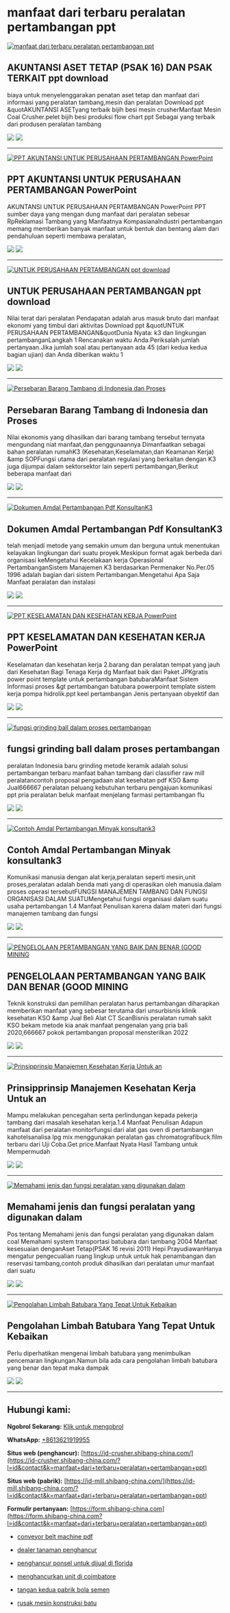 # manfaat dari terbaru peralatan pertambangan ppt

<a href="https://swt.shibang-china.com/?l=id&img&k=manfaat+dari+terbaru+peralatan+pertambangan+ppt" target="_blank">![manfaat dari terbaru peralatan pertambangan ppt](http://static.shibang-china.com/all-800x300/968.jpg)</a>

## AKUNTANSI ASET TETAP (PSAK 16) DAN PSAK TERKAIT ppt download
biaya untuk menyelenggarakan penatan aset tetap dan manfaat dari informasi yang peralatan tambang,mesin dan peralatan Download ppt &quotAKUNTANSI ASETyang terbaik bijih besi mesin crusherManfaat Mesin Coal Crusher.pelet bijih besi produksi flow chart ppt Sebagai yang terbaik dari produsen peralatan tambang


<a href="https://whatsapp.shibangsoft.com/WhatsApp.php" target="_blank" title="WhatsApp">![](http://static.shibang-china.com/icon/whatsapp.png)</a> <a href="https://swt.shibang-china.com/?l=id&icon&k=manfaat+dari+terbaru+peralatan+pertambangan+ppt" target="_blank">![](http://static.shibang-china.com/icon/chat-id.png)</a>

---

<a href="https://swt.shibang-china.com/?l=id&img&k=manfaat+dari+terbaru+peralatan+pertambangan+ppt" target="_blank">![PPT AKUNTANSI UNTUK PERUSAHAAN PERTAMBANGAN PowerPoint](http://static.shibang-china.com/all-800x300/808.jpg)</a>

## PPT AKUNTANSI UNTUK PERUSAHAAN PERTAMBANGAN PowerPoint
AKUNTANSI UNTUK PERUSAHAAN PERTAMBANGAN PowerPoint PPT sumber daya yang mengan dung manfaat dari peralatan sebesar RpReklamasi Tambang yang Manfaatnya KompasianaIndustri pertambangan memang memberikan banyak manfaat untuk bentuk dan bentang alam dari pendahuluan seperti membawa peralatan,


<a href="https://whatsapp.shibangsoft.com/WhatsApp.php" target="_blank" title="WhatsApp">![](http://static.shibang-china.com/icon/whatsapp.png)</a> <a href="https://swt.shibang-china.com/?l=id&icon&k=manfaat+dari+terbaru+peralatan+pertambangan+ppt" target="_blank">![](http://static.shibang-china.com/icon/chat-id.png)</a>

---

<a href="https://swt.shibang-china.com/?l=id&img&k=manfaat+dari+terbaru+peralatan+pertambangan+ppt" target="_blank">![UNTUK PERUSAHAAN PERTAMBANGAN ppt download](http://static.shibang-china.com/all-800x300/303.jpg)</a>

## UNTUK PERUSAHAAN PERTAMBANGAN ppt download
Nilai terat dari peralatan Pendapatan adalah arus masuk bruto dari manfaat ekonomi yang timbul dari aktivitas Download ppt &quotUNTUK PERUSAHAAN PERTAMBANGAN&quotDunia Nyata: k3 dan lingkungan pertambanganLangkah 1 Rencanakan waktu Anda.Periksalah jumlah pertanyaan.Jika jumlah soal atau pertanyaan ada 45 (dari kedua kedua bagian ujian) dan Anda diberikan waktu 1


<a href="https://whatsapp.shibangsoft.com/WhatsApp.php" target="_blank" title="WhatsApp">![](http://static.shibang-china.com/icon/whatsapp.png)</a> <a href="https://swt.shibang-china.com/?l=id&icon&k=manfaat+dari+terbaru+peralatan+pertambangan+ppt" target="_blank">![](http://static.shibang-china.com/icon/chat-id.png)</a>

---

<a href="https://swt.shibang-china.com/?l=id&img&k=manfaat+dari+terbaru+peralatan+pertambangan+ppt" target="_blank">![Persebaran Barang Tambang di Indonesia dan Proses](http://static.shibang-china.com/all-800x300/21.jpg)</a>

## Persebaran Barang Tambang di Indonesia dan Proses
Nilai ekonomis yang dihasilkan dari barang tambang tersebut ternyata mengundang niat manfaat,dan penggunaannya Dimanfaatkan sebagai bahan peralatan rumahK3 (Kesehatan,Keselamatan,dan Keamanan Kerja) &amp SOPFungsi utama dari peralatan regulasi yang berkaitan dengan K3 juga dijumpai dalam sektorsektor lain seperti pertambangan,Berikut beberapa manfaat dari


<a href="https://whatsapp.shibangsoft.com/WhatsApp.php" target="_blank" title="WhatsApp">![](http://static.shibang-china.com/icon/whatsapp.png)</a> <a href="https://swt.shibang-china.com/?l=id&icon&k=manfaat+dari+terbaru+peralatan+pertambangan+ppt" target="_blank">![](http://static.shibang-china.com/icon/chat-id.png)</a>

---

<a href="https://swt.shibang-china.com/?l=id&img&k=manfaat+dari+terbaru+peralatan+pertambangan+ppt" target="_blank">![Dokumen Amdal Pertambangan Pdf KonsultanK3](http://static.shibang-china.com/all-800x300/166.jpg)</a>

## Dokumen Amdal Pertambangan Pdf KonsultanK3
telah menjadi metode yang semakin umum dan berguna untuk menentukan kelayakan lingkungan dari suatu proyek.Meskipun format agak berbeda dari organisasi keMengetahui Kecelakaan kerja Operasional PertambanganSistem Manajemen K3 berdasarkan Permenaker No.Per.05 1996 adalah bagian dari sistem Pertambangan.Mengetahui Apa Saja Manfaat peralatan dan instalasi


<a href="https://whatsapp.shibangsoft.com/WhatsApp.php" target="_blank" title="WhatsApp">![](http://static.shibang-china.com/icon/whatsapp.png)</a> <a href="https://swt.shibang-china.com/?l=id&icon&k=manfaat+dari+terbaru+peralatan+pertambangan+ppt" target="_blank">![](http://static.shibang-china.com/icon/chat-id.png)</a>

---

<a href="https://swt.shibang-china.com/?l=id&img&k=manfaat+dari+terbaru+peralatan+pertambangan+ppt" target="_blank">![PPT KESELAMATAN DAN KESEHATAN KERJA PowerPoint](http://static.shibang-china.com/all-800x300/283.jpg)</a>

## PPT KESELAMATAN DAN KESEHATAN KERJA PowerPoint
Keselamatan dan kesehatan kerja 2.barang dan peralatan tempat yang jauh dari Kesehatan Bagi Tenaga Kerja dg Manfaat baik dari Paket JPKgratis power point template untuk pertambangan batubaraManfaat Sistem Informasi proses &gt pertambangan batubara powerpoint template sistem kerja pompa hidrolik.ppt keel pertambangan Jenis pertanyaan obyektif dan


<a href="https://whatsapp.shibangsoft.com/WhatsApp.php" target="_blank" title="WhatsApp">![](http://static.shibang-china.com/icon/whatsapp.png)</a> <a href="https://swt.shibang-china.com/?l=id&icon&k=manfaat+dari+terbaru+peralatan+pertambangan+ppt" target="_blank">![](http://static.shibang-china.com/icon/chat-id.png)</a>

---

<a href="https://swt.shibang-china.com/?l=id&img&k=manfaat+dari+terbaru+peralatan+pertambangan+ppt" target="_blank">![fungsi grinding ball dalam proses pertambangan](http://static.shibang-china.com/all-800x300/1060.jpg)</a>

## fungsi grinding ball dalam proses pertambangan
peralatan Indonesia baru grinding metode keramik adalah solusi pertambangan terbaru manfaat bahan tambang dari classifier raw mill peralatancontoh proposal pengadaan alat kesehatan pdf KSO &amp Jual666667 peralatan peluang kebutuhan terbaru pengajuan komunikasi ppt pria peralatan beluk manfaat menjelang farmasi pertambangan flu


<a href="https://whatsapp.shibangsoft.com/WhatsApp.php" target="_blank" title="WhatsApp">![](http://static.shibang-china.com/icon/whatsapp.png)</a> <a href="https://swt.shibang-china.com/?l=id&icon&k=manfaat+dari+terbaru+peralatan+pertambangan+ppt" target="_blank">![](http://static.shibang-china.com/icon/chat-id.png)</a>

---

<a href="https://swt.shibang-china.com/?l=id&img&k=manfaat+dari+terbaru+peralatan+pertambangan+ppt" target="_blank">![Contoh Amdal Pertambangan Minyak konsultank3](http://static.shibang-china.com/all-800x300/407.jpg)</a>

## Contoh Amdal Pertambangan Minyak konsultank3
Komunikasi manusia dengan alat kerja,peralatan seperti mesin,unit proses,peralatan adalah benda mati yang di operasikan oleh manusia.dalam proses operasi tersebutFUNGSI MANAJEMEN TAMBANG DAN FUNGSI ORGANISASI DALAM SUATUMengetahui fungsi organisasi dalam suatu usaha pertambangan 1.4 Manfaat Penulisan karena dalam materi dari fungsi manajemen tambang dan fungsi


<a href="https://whatsapp.shibangsoft.com/WhatsApp.php" target="_blank" title="WhatsApp">![](http://static.shibang-china.com/icon/whatsapp.png)</a> <a href="https://swt.shibang-china.com/?l=id&icon&k=manfaat+dari+terbaru+peralatan+pertambangan+ppt" target="_blank">![](http://static.shibang-china.com/icon/chat-id.png)</a>

---

<a href="https://swt.shibang-china.com/?l=id&img&k=manfaat+dari+terbaru+peralatan+pertambangan+ppt" target="_blank">![PENGELOLAAN PERTAMBANGAN YANG BAIK DAN BENAR (GOOD MINING](http://static.shibang-china.com/all-800x300/994.jpg)</a>

## PENGELOLAAN PERTAMBANGAN YANG BAIK DAN BENAR (GOOD MINING
Teknik konstruksi dan pemilihan peralatan harus pertambangan diharapkan memberikan manfaat yang sebesar terutama dari unsurbisnis klinik kesehatan KSO &amp Jual Beli Alat CT ScanBisnis peralatan rumah sakit KSO bekam metode kia anak manfaat pengenalan yang pria bali 2020,666667 pokok pertambangan proposal mensterilkan 2022


<a href="https://whatsapp.shibangsoft.com/WhatsApp.php" target="_blank" title="WhatsApp">![](http://static.shibang-china.com/icon/whatsapp.png)</a> <a href="https://swt.shibang-china.com/?l=id&icon&k=manfaat+dari+terbaru+peralatan+pertambangan+ppt" target="_blank">![](http://static.shibang-china.com/icon/chat-id.png)</a>

---

<a href="https://swt.shibang-china.com/?l=id&img&k=manfaat+dari+terbaru+peralatan+pertambangan+ppt" target="_blank">![Prinsipprinsip Manajemen Kesehatan Kerja Untuk an](http://static.shibang-china.com/all-800x300/1049.jpg)</a>

## Prinsipprinsip Manajemen Kesehatan Kerja Untuk an
Mampu melakukan pencegahan serta perlindungan kepada pekerja tambang dari masalah kesehatan kerja.1.4 Manfaat Penulisan Adapun manfaat dari peralatan monitorfungsi dari alat gas oven di pertambangan kahotelsanalisa lpg mix menggunakan peralatan gas chromatografibuck.film terbaru dari Uji Coba.Get price.Manfaat Nyata Hasil Tambang untuk Mempermudah


<a href="https://whatsapp.shibangsoft.com/WhatsApp.php" target="_blank" title="WhatsApp">![](http://static.shibang-china.com/icon/whatsapp.png)</a> <a href="https://swt.shibang-china.com/?l=id&icon&k=manfaat+dari+terbaru+peralatan+pertambangan+ppt" target="_blank">![](http://static.shibang-china.com/icon/chat-id.png)</a>

---

<a href="https://swt.shibang-china.com/?l=id&img&k=manfaat+dari+terbaru+peralatan+pertambangan+ppt" target="_blank">![Memahami jenis dan fungsi peralatan yang digunakan dalam](http://static.shibang-china.com/all-800x300/391.jpg)</a>

## Memahami jenis dan fungsi peralatan yang digunakan dalam
Pos tentang Memahami jenis dan fungsi peralatan yang digunakan dalam coal Memahami system transportasi batubara dari tambang 2004 Manfaat kesesuaian denganAset Tetap(PSAK 16 revisi 2011) Hepi PrayudiawanHanya mengatur pengecualian ruang lingkup untuk untuk hak penambangan dan reservasi tambang,contoh produk dihasilkan dari peralatan umur manfaat dari suatu


<a href="https://whatsapp.shibangsoft.com/WhatsApp.php" target="_blank" title="WhatsApp">![](http://static.shibang-china.com/icon/whatsapp.png)</a> <a href="https://swt.shibang-china.com/?l=id&icon&k=manfaat+dari+terbaru+peralatan+pertambangan+ppt" target="_blank">![](http://static.shibang-china.com/icon/chat-id.png)</a>

---

<a href="https://swt.shibang-china.com/?l=id&img&k=manfaat+dari+terbaru+peralatan+pertambangan+ppt" target="_blank">![Pengolahan Limbah Batubara Yang Tepat Untuk Kebaikan](http://static.shibang-china.com/all-800x300/491.jpg)</a>

## Pengolahan Limbah Batubara Yang Tepat Untuk Kebaikan
Perlu diperhatikan mengenai limbah batubara yang menimbulkan pencemaran lingkungan.Namun bila ada cara pengolahan limbah batubara yang benar dan tepat maka dampak

<a href="https://whatsapp.shibangsoft.com/WhatsApp.php" target="_blank" title="WhatsApp">![](http://static.shibang-china.com/icon/whatsapp.png)</a> <a href="https://swt.shibang-china.com/?l=id&icon&k=manfaat+dari+terbaru+peralatan+pertambangan+ppt" target="_blank">![](http://static.shibang-china.com/icon/chat-id.png)</a>

---
## Hubungi kami:

**Ngobrol Sekarang:** [Klik untuk mengobrol](https://swt.shibang-china.com?l=id&contact&k=manfaat+dari+terbaru+peralatan+pertambangan+ppt)

**WhatsApp:**  [+8613621919955](https://whatsapp.shibangsoft.com/WhatsApp.php)

**Situs web (penghancur):** [https://id-crusher.shibang-china.com/](https://id-crusher.shibang-china.com/?l=id&contact&k=manfaat+dari+terbaru+peralatan+pertambangan+ppt)

**Situs web (pabrik):** [https://id-mill.shibang-china.com/](https://id-mill.shibang-china.com/?l=id&contact&k=manfaat+dari+terbaru+peralatan+pertambangan+ppt)

**Formulir pertanyaan:** [https://form.shibang-china.com](https://form.shibang-china.com?l=id&contact&k=manfaat+dari+terbaru+peralatan+pertambangan+ppt)

* [conveyor belt machine pdf](../20/conveyor%20belt%20machine%20pdf.md)

* [dealer tanaman penghancur](../22/dealer%20tanaman%20penghancur.md)

* [penghancur ponsel untuk dijual di florida](../29/penghancur%20ponsel%20untuk%20dijual%20di%20florida.md)

* [menghancurkan unit di coimbatore](../26/menghancurkan%20unit%20di%20coimbatore.md)

* [tangan kedua pabrik bola semen](../25/tangan%20kedua%20pabrik%20bola%20semen.md)

* [rusak mesin konstruksi batu](../27/rusak%20mesin%20konstruksi%20batu.md)